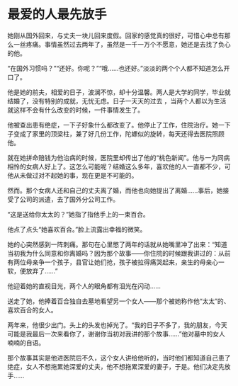 # 最爱的人最先放手

她刚从国外回来，与丈夫一块儿回来度假。回家的感觉真的很好，可惜心中总有那么一丝疼痛。事情虽然过去两年了，虽然是一千一万个不愿意，她还是去找了负心的他。 

“在国外习惯吗？”“还好。你呢？”“哦……也还好。”淡淡的两个个人都不知道怎么开口了。 

他是她的前夫，相爱的日子，波澜不惊，却十分温馨。两人是大学的同学，毕业就结婚了，没有特别的成就，无忧无虑。日子一天天的过去 ，当两个人都以为生活就这样不会有什么改变的时候，一件事情发生了。 

他被查出患有绝症，一下子好象什么都改变了。他停止了工作，住院治疗。她一下子变成了家里的顶梁柱，兼了好几份工作，陀螺似的旋转，每天还得去医院照顾他。 

就在她拼命赔钱为他治病的时候，医院里却传出了他的“桃色新闻”。他与一为同病相怜的女病人好上了。这怎么可能呢？结婚这么多年，喜欢他的人一直都不少，可他从未做过对不起她的事，现在更是不可能的。 

然而。那个女病人还和自己的丈夫离了婚，而他也向她提出了离婚……事后，她接受了公司的派遣，去了国外分公司工作。 

“这是送给你太太的？”她指了指他手上的一束百合。 

他点了点头“她喜欢百合。”脸上流露出幸福的微笑。 

她的心突然感到一阵刺痛。那句在心里憋了两年的话就从她嘴里冲了出来：“知道当初我为什么同意和你离婚吗？因为那个故事——你住院的时候跟我讲过的：从前有两位母亲争一个孩子，县官让她们抢，孩子被拉得痛哭起来，亲生的母亲心一软，便放弃了……” 

他迎着她的直视目光，两个人的眼角都有泪光在闪动…… 

送走了她，他捧着百合独自去墓地看望另一个女人——那个被她称作他“太太”的、喜欢百合的女人。 

两年来，他很少出门。头上的头发也掉光了。“我的日子不多了，我的朋友，今天可能是我最后一次来看你了，谢谢你当初对我讲的那个故事……”他对墓中的女人喃喃的自语。 

那个故事其实是他进医院后不久，这个女人讲给他听的，当时他们都知道自己患了绝症，女人不想拖累她深爱的丈夫，他不想拖累深爱的妻子，于是。他们决定先放手……
 